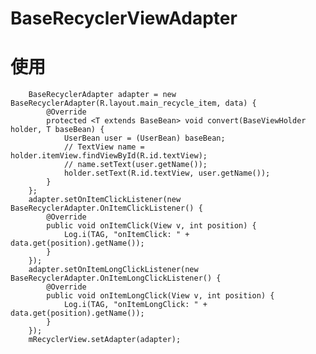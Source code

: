 # BaseRecyclerViewAdapter
# 使用

        BaseRecyclerAdapter adapter = new BaseRecyclerAdapter(R.layout.main_recycle_item, data) {
            @Override
            protected <T extends BaseBean> void convert(BaseViewHolder holder, T baseBean) {
                UserBean user = (UserBean) baseBean;
                // TextView name = holder.itemView.findViewById(R.id.textView);
                // name.setText(user.getName());
                holder.setText(R.id.textView, user.getName());
            }
        };
        adapter.setOnItemClickListener(new BaseRecyclerAdapter.OnItemClickListener() {
            @Override
            public void onItemClick(View v, int position) {
                Log.i(TAG, "onItemClick: " + data.get(position).getName());
            }
        });
        adapter.setOnItemLongClickListener(new BaseRecyclerAdapter.OnItemLongClickListener() {
            @Override
            public void onItemLongClick(View v, int position) {
                Log.i(TAG, "onItemLongClick: " + data.get(position).getName());
            }
        });
        mRecyclerView.setAdapter(adapter);
